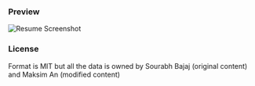 ### Preview
![Resume Screenshot](/resume_preview.png)

### License
Format is MIT but all the data is owned by Sourabh Bajaj (original content) and Maksim An (modified content)
